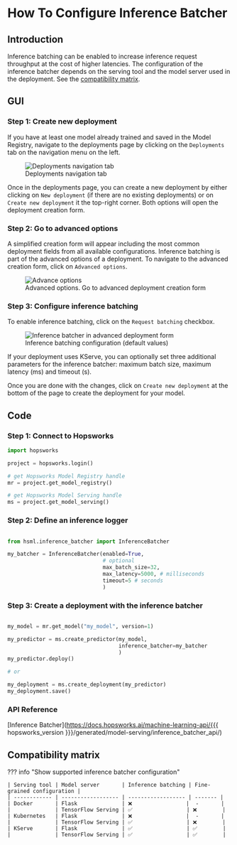 # How To Configure Inference Batcher

## Introduction

Inference batching can be enabled to increase inference request throughput at the cost of higher latencies. The configuration of the inference batcher depends on the serving tool and the model server used in the deployment. See the [compatibility matrix](#compatibility-matrix).

## GUI

### Step 1: Create new deployment

If you have at least one model already trained and saved in the Model Registry, navigate to the deployments page by clicking on the `Deployments` tab on the navigation menu on the left.

<p align="center">
  <figure>
    <img src="../../../../assets/images/guides/mlops/serving/deployments_tab_sidebar.png" alt="Deployments navigation tab">
    <figcaption>Deployments navigation tab</figcaption>
  </figure>
</p>

Once in the deployments page, you can create a new deployment by either clicking on `New deployment` (if there are no existing deployments) or on `Create new deployment` it the top-right corner. Both options will open the deployment creation form.

### Step 2: Go to advanced options

A simplified creation form will appear including the most common deployment fields from all available configurations. Inference batching is part of the advanced options of a deployment. To navigate to the advanced creation form, click on `Advanced options`.

<p align="center">
  <figure>
    <img  style="max-width: 85%; margin: 0 auto" src="../../../../assets/images/guides/mlops/serving/deployment_simple_form_adv_options.png" alt="Advance options">
    <figcaption>Advanced options. Go to advanced deployment creation form</figcaption>
  </figure>
</p>

### Step 3: Configure inference batching

To enable inference batching, click on the `Request batching` checkbox.

<p align="center">
  <figure>
    <img src="../../../../assets/images/guides/mlops/serving/deployment_adv_form_batcher.png" alt="Inference batcher in advanced deployment form">
    <figcaption>Inference batching configuration (default values)</figcaption>
  </figure>
</p>

If your deployment uses KServe, you can optionally set three additional parameters for the inference batcher: maximum batch size, maximum latency (ms) and timeout (s).

Once you are done with the changes, click on `Create new deployment` at the bottom of the page to create the deployment for your model.

## Code

### Step 1: Connect to Hopsworks

```python
import hopsworks

project = hopsworks.login()

# get Hopsworks Model Registry handle
mr = project.get_model_registry()

# get Hopsworks Model Serving handle
ms = project.get_model_serving()
```

### Step 2: Define an inference logger

```python

from hsml.inference_batcher import InferenceBatcher

my_batcher = InferenceBatcher(enabled=True,
                              # optional
                              max_batch_size=32,
                              max_latency=5000, # milliseconds
                              timeout=5 # seconds
                              )
```

### Step 3: Create a deployment with the inference batcher

```python

my_model = mr.get_model("my_model", version=1)

my_predictor = ms.create_predictor(my_model,
                                   inference_batcher=my_batcher
                                   )
my_predictor.deploy()

# or

my_deployment = ms.create_deployment(my_predictor)
my_deployment.save()
```

### API Reference

[Inference Batcher](https://docs.hopsworks.ai/machine-learning-api/{{{ hopsworks_version }}}/generated/model-serving/inference_batcher_api/)

## Compatibility matrix

??? info "Show supported inference batcher configuration"

    | Serving tool | Model server       | Inference batching | Fine-grained configuration |
    | ------------ | ------------------ | ------------------ | ------- |
    | Docker       | Flask              | ❌                 |  -       |
    |              | TensorFlow Serving | ✅                 | ❌        |
    | Kubernetes   | Flask              | ❌                 |  -       |
    |              | TensorFlow Serving | ✅                 | ❌        |
    | KServe       | Flask              | ✅                 | ✅        |
    |              | TensorFlow Serving | ✅                 | ✅        |
